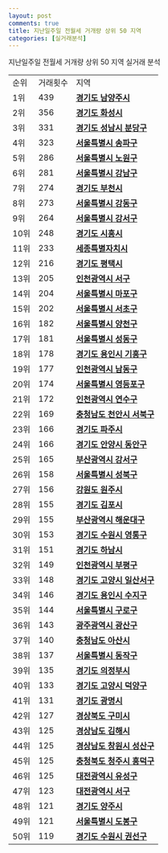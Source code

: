 ```yaml
---
layout: post
comments: true
title: 지난일주일 전월세 거개량 상위 50 지역
categories: [실거래분석]
---
```


지난일주일 전월세 거개량 상위 50 지역 실거래 분석

<table>
  <tr>
    <td>순위</td>
    <td>거래횟수</td>
    <td>지역</td>
  </tr>

  <tr>
    <td>1위</td>
    <td>439</td>
    <td colspan="4" style="font-weight: bold;"><a href="/실거래가/2021/06/13/41360.html">경기도 남양주시 </a></td>
  </tr>

  <tr>
    <td>2위</td>
    <td>356</td>
    <td colspan="4" style="font-weight: bold;"><a href="/실거래가/2021/06/13/41590.html">경기도 화성시 </a></td>
  </tr>

  <tr>
    <td>3위</td>
    <td>331</td>
    <td colspan="4" style="font-weight: bold;"><a href="/실거래가/2021/06/13/41135.html">경기도 성남시 분당구 </a></td>
  </tr>

  <tr>
    <td>4위</td>
    <td>323</td>
    <td colspan="4" style="font-weight: bold;"><a href="/실거래가/2021/06/13/11710.html">서울특별시 송파구 </a></td>
  </tr>

  <tr>
    <td>5위</td>
    <td>286</td>
    <td colspan="4" style="font-weight: bold;"><a href="/실거래가/2021/06/13/11350.html">서울특별시 노원구 </a></td>
  </tr>

  <tr>
    <td>6위</td>
    <td>281</td>
    <td colspan="4" style="font-weight: bold;"><a href="/실거래가/2021/06/13/11680.html">서울특별시 강남구 </a></td>
  </tr>

  <tr>
    <td>7위</td>
    <td>274</td>
    <td colspan="4" style="font-weight: bold;"><a href="/실거래가/2021/06/13/41190.html">경기도 부천시 </a></td>
  </tr>

  <tr>
    <td>8위</td>
    <td>273</td>
    <td colspan="4" style="font-weight: bold;"><a href="/실거래가/2021/06/13/11740.html">서울특별시 강동구 </a></td>
  </tr>

  <tr>
    <td>9위</td>
    <td>264</td>
    <td colspan="4" style="font-weight: bold;"><a href="/실거래가/2021/06/13/11500.html">서울특별시 강서구 </a></td>
  </tr>

  <tr>
    <td>10위</td>
    <td>248</td>
    <td colspan="4" style="font-weight: bold;"><a href="/실거래가/2021/06/13/41390.html">경기도 시흥시 </a></td>
  </tr>

  <tr>
    <td>11위</td>
    <td>233</td>
    <td colspan="4" style="font-weight: bold;"><a href="/실거래가/2021/06/13/36110.html">세종특별자치시 </a></td>
  </tr>

  <tr>
    <td>12위</td>
    <td>216</td>
    <td colspan="4" style="font-weight: bold;"><a href="/실거래가/2021/06/13/41220.html">경기도 평택시 </a></td>
  </tr>

  <tr>
    <td>13위</td>
    <td>205</td>
    <td colspan="4" style="font-weight: bold;"><a href="/실거래가/2021/06/13/28260.html">인천광역시 서구 </a></td>
  </tr>

  <tr>
    <td>14위</td>
    <td>204</td>
    <td colspan="4" style="font-weight: bold;"><a href="/실거래가/2021/06/13/11440.html">서울특별시 마포구 </a></td>
  </tr>

  <tr>
    <td>15위</td>
    <td>202</td>
    <td colspan="4" style="font-weight: bold;"><a href="/실거래가/2021/06/13/11650.html">서울특별시 서초구 </a></td>
  </tr>

  <tr>
    <td>16위</td>
    <td>182</td>
    <td colspan="4" style="font-weight: bold;"><a href="/실거래가/2021/06/13/11470.html">서울특별시 양천구 </a></td>
  </tr>

  <tr>
    <td>17위</td>
    <td>181</td>
    <td colspan="4" style="font-weight: bold;"><a href="/실거래가/2021/06/13/11200.html">서울특별시 성동구 </a></td>
  </tr>

  <tr>
    <td>18위</td>
    <td>178</td>
    <td colspan="4" style="font-weight: bold;"><a href="/실거래가/2021/06/13/41463.html">경기도 용인시 기흥구 </a></td>
  </tr>

  <tr>
    <td>19위</td>
    <td>177</td>
    <td colspan="4" style="font-weight: bold;"><a href="/실거래가/2021/06/13/28200.html">인천광역시 남동구 </a></td>
  </tr>

  <tr>
    <td>20위</td>
    <td>174</td>
    <td colspan="4" style="font-weight: bold;"><a href="/실거래가/2021/06/13/11560.html">서울특별시 영등포구 </a></td>
  </tr>

  <tr>
    <td>21위</td>
    <td>172</td>
    <td colspan="4" style="font-weight: bold;"><a href="/실거래가/2021/06/13/28185.html">인천광역시 연수구 </a></td>
  </tr>

  <tr>
    <td>22위</td>
    <td>169</td>
    <td colspan="4" style="font-weight: bold;"><a href="/실거래가/2021/06/13/44133.html">충청남도 천안시 서북구 </a></td>
  </tr>

  <tr>
    <td>23위</td>
    <td>166</td>
    <td colspan="4" style="font-weight: bold;"><a href="/실거래가/2021/06/13/41480.html">경기도 파주시 </a></td>
  </tr>

  <tr>
    <td>24위</td>
    <td>166</td>
    <td colspan="4" style="font-weight: bold;"><a href="/실거래가/2021/06/13/41173.html">경기도 안양시 동안구 </a></td>
  </tr>

  <tr>
    <td>25위</td>
    <td>165</td>
    <td colspan="4" style="font-weight: bold;"><a href="/실거래가/2021/06/13/26440.html">부산광역시 강서구 </a></td>
  </tr>

  <tr>
    <td>26위</td>
    <td>158</td>
    <td colspan="4" style="font-weight: bold;"><a href="/실거래가/2021/06/13/11290.html">서울특별시 성북구 </a></td>
  </tr>

  <tr>
    <td>27위</td>
    <td>156</td>
    <td colspan="4" style="font-weight: bold;"><a href="/실거래가/2021/06/13/42130.html">강원도 원주시 </a></td>
  </tr>

  <tr>
    <td>28위</td>
    <td>155</td>
    <td colspan="4" style="font-weight: bold;"><a href="/실거래가/2021/06/13/41570.html">경기도 김포시 </a></td>
  </tr>

  <tr>
    <td>29위</td>
    <td>155</td>
    <td colspan="4" style="font-weight: bold;"><a href="/실거래가/2021/06/13/26350.html">부산광역시 해운대구 </a></td>
  </tr>

  <tr>
    <td>30위</td>
    <td>153</td>
    <td colspan="4" style="font-weight: bold;"><a href="/실거래가/2021/06/13/41117.html">경기도 수원시 영통구 </a></td>
  </tr>

  <tr>
    <td>31위</td>
    <td>151</td>
    <td colspan="4" style="font-weight: bold;"><a href="/실거래가/2021/06/13/41450.html">경기도 하남시 </a></td>
  </tr>

  <tr>
    <td>32위</td>
    <td>149</td>
    <td colspan="4" style="font-weight: bold;"><a href="/실거래가/2021/06/13/28237.html">인천광역시 부평구 </a></td>
  </tr>

  <tr>
    <td>33위</td>
    <td>148</td>
    <td colspan="4" style="font-weight: bold;"><a href="/실거래가/2021/06/13/41287.html">경기도 고양시 일산서구 </a></td>
  </tr>

  <tr>
    <td>34위</td>
    <td>146</td>
    <td colspan="4" style="font-weight: bold;"><a href="/실거래가/2021/06/13/41465.html">경기도 용인시 수지구 </a></td>
  </tr>

  <tr>
    <td>35위</td>
    <td>144</td>
    <td colspan="4" style="font-weight: bold;"><a href="/실거래가/2021/06/13/11530.html">서울특별시 구로구 </a></td>
  </tr>

  <tr>
    <td>36위</td>
    <td>143</td>
    <td colspan="4" style="font-weight: bold;"><a href="/실거래가/2021/06/13/29200.html">광주광역시 광산구 </a></td>
  </tr>

  <tr>
    <td>37위</td>
    <td>140</td>
    <td colspan="4" style="font-weight: bold;"><a href="/실거래가/2021/06/13/44200.html">충청남도 아산시 </a></td>
  </tr>

  <tr>
    <td>38위</td>
    <td>137</td>
    <td colspan="4" style="font-weight: bold;"><a href="/실거래가/2021/06/13/11590.html">서울특별시 동작구 </a></td>
  </tr>

  <tr>
    <td>39위</td>
    <td>135</td>
    <td colspan="4" style="font-weight: bold;"><a href="/실거래가/2021/06/13/41150.html">경기도 의정부시 </a></td>
  </tr>

  <tr>
    <td>40위</td>
    <td>133</td>
    <td colspan="4" style="font-weight: bold;"><a href="/실거래가/2021/06/13/41281.html">경기도 고양시 덕양구 </a></td>
  </tr>

  <tr>
    <td>41위</td>
    <td>131</td>
    <td colspan="4" style="font-weight: bold;"><a href="/실거래가/2021/06/13/41210.html">경기도 광명시 </a></td>
  </tr>

  <tr>
    <td>42위</td>
    <td>127</td>
    <td colspan="4" style="font-weight: bold;"><a href="/실거래가/2021/06/13/47190.html">경상북도 구미시 </a></td>
  </tr>

  <tr>
    <td>43위</td>
    <td>125</td>
    <td colspan="4" style="font-weight: bold;"><a href="/실거래가/2021/06/13/48250.html">경상남도 김해시 </a></td>
  </tr>

  <tr>
    <td>44위</td>
    <td>125</td>
    <td colspan="4" style="font-weight: bold;"><a href="/실거래가/2021/06/13/48123.html">경상남도 창원시 성산구 </a></td>
  </tr>

  <tr>
    <td>45위</td>
    <td>125</td>
    <td colspan="4" style="font-weight: bold;"><a href="/실거래가/2021/06/13/43113.html">충청북도 청주시 흥덕구 </a></td>
  </tr>

  <tr>
    <td>46위</td>
    <td>125</td>
    <td colspan="4" style="font-weight: bold;"><a href="/실거래가/2021/06/13/30200.html">대전광역시 유성구 </a></td>
  </tr>

  <tr>
    <td>47위</td>
    <td>123</td>
    <td colspan="4" style="font-weight: bold;"><a href="/실거래가/2021/06/13/30170.html">대전광역시 서구 </a></td>
  </tr>

  <tr>
    <td>48위</td>
    <td>121</td>
    <td colspan="4" style="font-weight: bold;"><a href="/실거래가/2021/06/13/41630.html">경기도 양주시 </a></td>
  </tr>

  <tr>
    <td>49위</td>
    <td>121</td>
    <td colspan="4" style="font-weight: bold;"><a href="/실거래가/2021/06/13/11320.html">서울특별시 도봉구 </a></td>
  </tr>

  <tr>
    <td>50위</td>
    <td>119</td>
    <td colspan="4" style="font-weight: bold;"><a href="/실거래가/2021/06/13/41113.html">경기도 수원시 권선구 </a></td>
  </tr>

</table>
